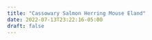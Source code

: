 ```yaml
---
title: "Cassowary Salmon Herring Mouse Eland"
date: 2022-07-13T23:22:16-05:00
draft: false
---
```


